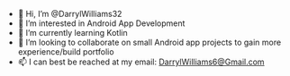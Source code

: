 - 👋 Hi, I’m @DarrylWilliams32
- 👀 I’m interested in Android App Development
- 🌱 I’m currently learning Kotlin
- 💞️ I’m looking to collaborate on small Android app projects to gain more experience/build portfolio
- 📫 I can best be reached at my email: DarrylWilliams6@Gmail.com

<!---
DarrylWilliams32/DarrylWilliams32 is a ✨ special ✨ repository because its `README.md` (this file) appears on your GitHub profile.
You can click the Preview link to take a look at your changes.
--->
